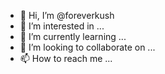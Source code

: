 - 👋 Hi, I’m @foreverkush
- 👀 I’m interested in ...
- 🌱 I’m currently learning ...
- 💞️ I’m looking to collaborate on ...
- 📫 How to reach me ...

<!---
foreverkush/foreverkush is a ✨ special ✨ repository because its `README.md` (this file) appears on your GitHub profile.
You can click the Preview link to take a look at your changes.
--->
